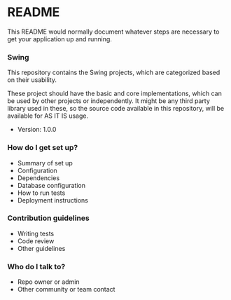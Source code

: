# README #

This README would normally document whatever steps are necessary to get your application up and running.

### Swing ###
This repository contains the Swing projects, which are categorized based on their usability.

These project should have the basic and core implementations, which can be used by other projects or independently. It might be any third party library used in these, so the source code available in this repository, will be available for AS IT IS usage.

* Version: 1.0.0

### How do I get set up? ###

* Summary of set up
* Configuration
* Dependencies
* Database configuration
* How to run tests
* Deployment instructions

### Contribution guidelines ###

* Writing tests
* Code review
* Other guidelines

### Who do I talk to? ###

* Repo owner or admin
* Other community or team contact
